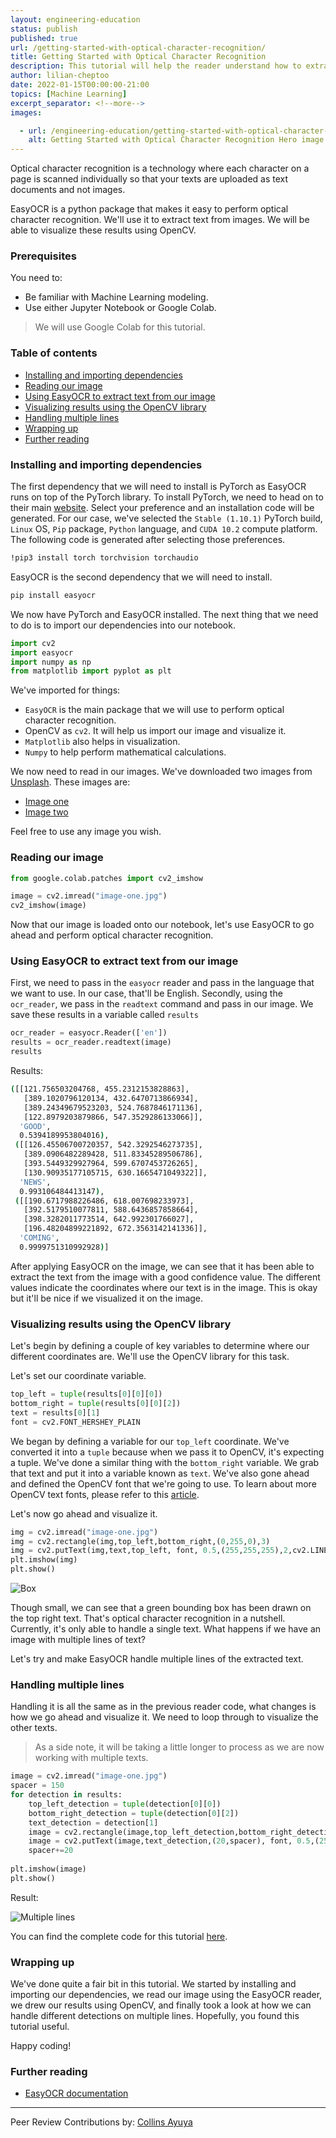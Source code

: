 ```yaml
---
layout: engineering-education
status: publish
published: true
url: /getting-started-with-optical-character-recognition/
title: Getting Started with Optical Character Recognition
description: This tutorial will help the reader understand how to extract text from images and visualize these results using the OpenCV library.
author: lilian-cheptoo
date: 2022-01-15T00:00:00-21:00
topics: [Machine Learning]
excerpt_separator: <!--more-->
images:

  - url: /engineering-education/getting-started-with-optical-character-recognition/hero.png
    alt: Getting Started with Optical Character Recognition Hero image
---
```

Optical character recognition is a technology where each character on a page is scanned individually so that your texts are uploaded as text documents and not images.
<!--more-->
EasyOCR is a python package that makes it easy to perform optical character recognition. We'll use it to extract text from images. We will be able to visualize these results using OpenCV. 

### Prerequisites
You need to:
- Be familiar with Machine Learning modeling.
- Use either Jupyter Notebook or Google Colab.
> We will use Google Colab for this tutorial.

### Table of contents
- [Installing and importing dependencies](#installing-and-importing-dependencies)
- [Reading our image](#reading-our-image)
- [Using EasyOCR to extract text from our image](#using-easyocr-to-extract-text-from-our-image)
- [Visualizing results using the OpenCV library](#visualizing-results-using-the-opencv-library)
- [Handling multiple lines](#handling-multiple-lines)
- [Wrapping up](#wrapping-up)
- [Further reading](#further-reading)

### Installing and importing dependencies
The first dependency that we will need to install is PyTorch as EasyOCR runs on top of the PyTorch library. To install PyTorch, we need to head on to their main [website](https://pytorch.org/get-started/locally/). Select your preference and an installation code will be generated. For our case, we've selected the `Stable (1.10.1)` PyTorch build, `Linux` OS, `Pip` package, `Python` language, and `CUDA 10.2` compute platform. The following code is generated after selecting those preferences. 

```bash
!pip3 install torch torchvision torchaudio
```

EasyOCR is the second dependency that we will need to install. 

```bash
pip install easyocr
```
We now have PyTorch and EasyOCR installed. The next thing that we need to do is to import our dependencies into our notebook. 

```python
import cv2
import easyocr
import numpy as np
from matplotlib import pyplot as plt
```
We've imported for things:
- `EasyOCR` is the main package that we will use to perform optical character recognition.
- OpenCV as `cv2`. It will help us import our image and visualize it.
- `Matplotlib` also helps in visualization.
- `Numpy` to help perform mathematical calculations.

We now need to read in our images. We've downloaded two images from [Unsplash](https://unsplash.com). These images are:
- [Image one](https://unsplash.com/photos/XmMsdtiGSfo)
- [Image two](https://unsplash.com/photos/mRMQwK513hY)

Feel free to use any image you wish.

### Reading our image
```python
from google.colab.patches import cv2_imshow

image = cv2.imread("image-one.jpg")
cv2_imshow(image)
```
Now that our image is loaded onto our notebook, let's use EasyOCR to go ahead and perform optical character recognition.

### Using EasyOCR to extract text from our image
First, we need to pass in the `easyocr` reader and pass in the language that we want to use. In our case, that'll be English.
Secondly, using the `ocr_reader`, we pass in the `readtext` command and pass in our image. We save these results in a variable called `results`

```python
ocr_reader = easyocr.Reader(['en'])
results = ocr_reader.readtext(image)
results
```
Results:
```bash
([[121.756503204768, 455.2312153828863],
   [389.1020796120134, 432.6470713866934],
   [389.24349679523203, 524.7687846171136],
   [122.8979203879866, 547.3529286133066]],
  'GOOD',
  0.5394189953804016),
 ([[126.45506700720357, 542.3292546273735],
   [389.0906482289428, 511.83345289506786],
   [393.5449329927964, 599.6707453726265],
   [130.90935177105715, 630.1665471049322]],
  'NEWS',
  0.993106484413147),
 ([[190.6717988226486, 618.007698233973],
   [392.5179510077811, 588.6436857858664],
   [398.3282011773514, 642.992301766027],
   [196.48204899221892, 672.3563142141336]],
  'COMING',
  0.9999751310992928)]
```
After applying EasyOCR on the image, we can see that it has been able to extract the text from the image with a good confidence value. The different values indicate the coordinates where our text is in the image. This is okay but it'll be nice if we visualized it on the image.

### Visualizing results using the OpenCV library
Let's begin by defining a couple of key variables to determine where our different coordinates are. We'll use the OpenCV library for this task.

Let's set our coordinate variable.

```python
top_left = tuple(results[0][0][0])
bottom_right = tuple(results[0][0][2])
text = results[0][1]
font = cv2.FONT_HERSHEY_PLAIN
```
We began by defining a variable for our `top_left` coordinate. We've converted it into a `tuple` because when we pass it to OpenCV, it's expecting a tuple. We've done a similar thing with the `bottom_right` variable. We grab that text and put it into a variable known as `text`. We've also gone ahead and defined the OpenCV font that we're going to use. To learn about more OpenCV text fonts, please refer to this [article](https://www.oreilly.com/library/view/mastering-opencv-4/9781789344912/16b55e96-1027-4765-85d8-ced8fa071473.xhtml).

Let's now go ahead and visualize it. 

```python
img = cv2.imread("image-one.jpg")
img = cv2.rectangle(img,top_left,bottom_right,(0,255,0),3)
img = cv2.putText(img,text,top_left, font, 0.5,(255,255,255),2,cv2.LINE_AA)
plt.imshow(img)
plt.show()
```
![Box](/engineering-education/getting-started-with-optical-character-recognition/box.png)

Though small, we can see that a green bounding box has been drawn on the top right text. That's optical character recognition in a nutshell. Currently, it's only able to handle a single text. What happens if we have an image with multiple lines of text?

Let's try and make EasyOCR handle multiple lines of the extracted text.

### Handling multiple lines
Handling it is all the same as in the previous reader code, what changes is how we go ahead and visualize it. We need to loop through to visualize the other texts.
> As a side note, it will be taking a little longer to process as we are now working with multiple texts.

```python
image = cv2.imread("image-one.jpg")
spacer = 150
for detection in results: 
    top_left_detection = tuple(detection[0][0])
    bottom_right_detection = tuple(detection[0][2])
    text_detection = detection[1]
    image = cv2.rectangle(image,top_left_detection,bottom_right_detection,(255,0,0),3)
    image = cv2.putText(image,text_detection,(20,spacer), font, 0.5,(255,0,0),2,cv2.LINE_AA)
    spacer+=20
    
plt.imshow(image)
plt.show()
```
Result:

![Multiple lines](/engineering-education/getting-started-with-optical-character-recognition/multiple-lines.png)

You can find the complete code for this tutorial [here](https://colab.research.google.com/drive/1AxjheSGuvbTmGBypnAGz8csqc1tQQTF6?usp=sharing).

### Wrapping up
We've done quite a fair bit in this tutorial. We started by installing and importing our dependencies, we read our image using the EasyOCR reader, we drew our results using OpenCV, and finally took a look at how we can handle different detections on multiple lines. Hopefully, you found this tutorial useful.

Happy coding!

### Further reading
- [EasyOCR documentation](https://github.com/JaidedAI/EasyOCR)

---
Peer Review Contributions by: [Collins Ayuya](https://www.section.io/engineering-education/authors/collins-ayuya/)
